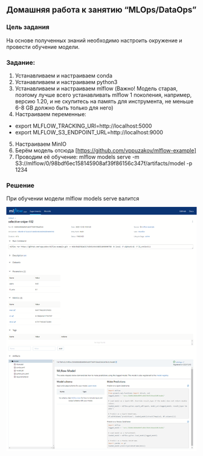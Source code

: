 ## Домашняя работа к занятию “MLOps/DataOps”
### **Цель задания**

На основе полученных знаний необходимо настроить окружение и провести обучение модели.

### **Задание**:

1. Устанавливаем и настраиваем conda
2. Устанавливаем и настраиваем python3
3. Устанавливаем и настраиваем mlflow (Важно! Модель старая, поэтому лучше всего устанавливать mlflow 1 поколения, например, версию 1.20, и не скупитесь на память для инструмента, не меньше 6-8 GB должно быть только для него)
4. Настраиваем переменные:
- export MLFLOW_TRACKING_URI=http://localhost:5000
- export MLFLOW_S3_ENDPOINT_URL=http://localhost:9000
5. Настраиваем MinIO
6. Берём модель отсюда [https://github.com/vppuzakov/mlflow-example]
7. Проводим её обучение:
mlflow models serve -m S3://mlflow/0/98bdf6ec158145908af39f86156c347f/artifacts/model -p 1234


### **Решение**

При обучении модели mlflow models serve валится 

![MLflow](https://github.com/msavilov/Data_engineering/blob/main/MLOps/6_MLflow/MLflow.png)
